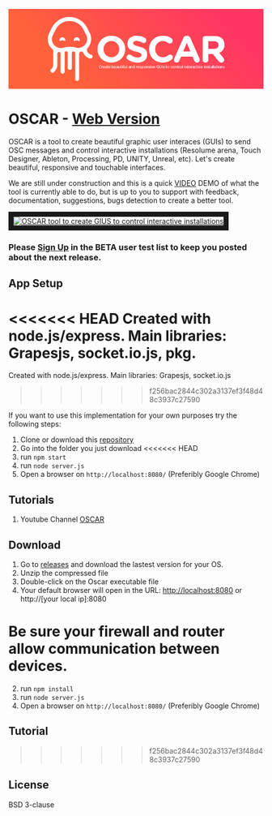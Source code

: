 ![](assets/css/headerColor.png)

# OSCAR - [Web Version](https://trafalmejo.github.io/OSCAR/)

OSCAR is a tool to create beautiful graphic user interaces (GUIs) to send OSC messages and control interactive installations (Resolume arena, Touch Designer, Ableton, Processing, PD, UNITY, Unreal, etc).
Let's create beautiful, responsive and touchable interfaces.

We are still under construction and this is a quick <a href="https://www.youtube.com/watch?v=ZcW8zBWRLf0" target="_blank">VIDEO</a> DEMO of what the tool is currently able to do, but is up to you to support with feedback, documentation, suggestions, bugs detection to create a better tool.

<a href="http://www.youtube.com/watch?feature=player_embedded&v=ZcW8zBWRLf0
" target="_blank"><img src="http://img.youtube.com/vi/ZcW8zBWRLf0/0.jpg" 
alt="OSCAR tool to create GIUS to control interactive installations" width="1200" height="600" border="10" /></a>

### Please [Sign Up](https://forms.gle/1pGiDJDh3jur8Tq68) in the BETA user test list to keep you posted about the next release.

## App Setup

<<<<<<< HEAD
Created with node.js/express. Main libraries: Grapesjs, socket.io.js, pkg.
=======
Created with node.js/express. Main libraries: Grapesjs, socket.io.js
>>>>>>> f256bac2844c302a3137ef3f48d48c3937c27590

If you want to use this implementation for your own purposes try the following steps:

  1. Clone or download this [repository](https://github.com/trafalmejo/OSCAR/)
  2. Go into the folder you just download
<<<<<<< HEAD
  3. run `npm start`
  4. run `node server.js`
  5. Open a browser on `http://localhost:8080/` (Preferibly Google Chrome)

## Tutorials

  1. Youtube Channel [OSCAR](https://www.youtube.com/channel/UCyIxOoajn_4Nj8Mjz2k-3qA)

## Download

  1. Go to [releases](https://github.com/trafalmejo/OSCAR/releases) and download the lastest version for your OS.
  2. Unzip the compressed file
  3. Double-click on the Oscar executable file
  4. Your default browser will open in the URL: [http://localhost:8080](http://localhost:8080) or http://[your local ip]:8080

Be sure your firewall and router allow communication between devices.
=======
  2. run `npm install`
  3. run `node server.js`
  4. Open a browser on `http://localhost:8080/` (Preferibly Google Chrome)

## Tutorial

>>>>>>> f256bac2844c302a3137ef3f48d48c3937c27590

## License

BSD 3-clause